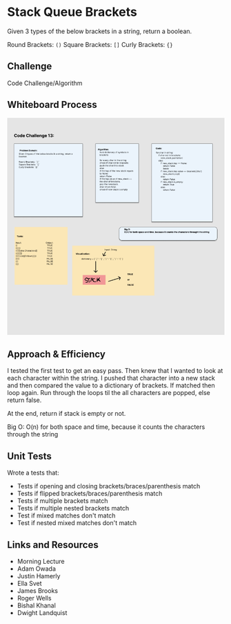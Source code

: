 # Stack Queue Brackets
<!-- Short summary or background information -->
Given 3 types of the below brackets in a string, return a boolean.

Round Brackets: `()`
Square Brackets: `[]`
Curly Brackets: `{}`

## Challenge
<!-- Description of the challenge -->
Code Challenge/Algorithm

## Whiteboard Process

![stack_queue_brackets](stack_queue_brackets.png)

## Approach & Efficiency
<!-- What approach did you take? Why? What is the Big O space/time for this approach? -->

I tested the first test to get an easy pass. Then knew that I wanted to look at each character within the string. I pushed that character into a new stack and then compared the value to a dictionary of brackets. If matched then loop again. Run through the loops til the all characters are popped, else return false.

At the end, return if stack is empty or not.

Big O:
O(n) for both space and time, because it counts the characters through the string
<!-- O(N) operation, because it takes that many steps for how many animals added and removed -->

## Unit Tests
<!-- Description of each method publicly available to your Linked List -->

Wrote a tests that:

- Tests if opening and closing brackets/braces/parenthesis match
- Tests if flipped brackets/braces/parenthesis match
- Tests if multiple brackets match
- Tests if multiple nested brackets match
- Test if mixed matches don't match
- Test if nested mixed matches don't match

## Links and Resources

- Morning Lecture
- Adam Owada
- Justin Hamerly
- Ella Svet
- James Brooks
- Roger Wells
- Bishal Khanal
- Dwight Landquist
